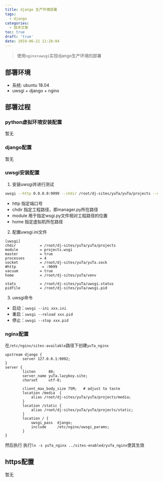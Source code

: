 ```yaml
---
title: django 生产环境部署
tags:
  - django
categories:
  - 技术文章
toc: true
draft: 'true'
date: 2019-06-21 11:28:04
---
```


> 使用`nginx+uwsgi`实现django生产环境的部署

## 部署环境
- 系统: ubuntu 18.04
- uwsgi + django + nginx

<!-- more -->

## 部署过程
### python虚拟环境安装配置
暂无

### django配置
暂无

### uwsgi安装配置
1. 安装uwsgi并进行测试
```Bash
uwsgi --http 0.0.0.0:9099 --chdir /root/dj-sites/yuTa/yuTa/projects --module projects.wsgi --home /root/dj-sites/yuTa/venv
```
  - http 指定端口号
  - chdir 指定工程路径，即manager.py所在路径
  - module 用于指定wsgi.py文件相对工程路径的位置
  - home 指定虚拟机所在路径

2. 配置uwsgi.ini文件
```
[uwsgi]
chdir           = /root/dj-sites/yuTa/yuTa/projects
module          = projects.wsgi
master          = true
processes       = 4
socket          = /root/dj-sites/yuTa/yuTa.sock
#http            = :9099
vacuum          = true
home            = /root/dj-sites/yuTa/venv

stats           = /root/dj-sites/yuTa/uwsgi.status
pidfile         = /root/dj-sites/yuTa/uwsgi.pid
```

3. uwsgi命令 
- 启动：`uwsgi --ini xxx.ini`
- 重启：`uwsgi --reload xxx.pid`
- 停止：`uwsgi --stop xxx.pid`

### nginx配置
在`/etc/nginx/sites-available`路径下创建`yuTa_nginx`
```
upstream django {
        server 127.0.0.1:9092;
}
server {
        listen      80;
        server_name yuTa.lazyboy.site;
        charset     utf-8;

        client_max_body_size 75M;   # adjust to taste
        location /media  {
            alias /root/dj-sites/yuTa/yuTa/projects/media;
        }
        location /static {
            alias /root/dj-sites/yuTa/yuTa/projects/static;
        }
        location / {
            uwsgi_pass  django;
            include     /etc/nginx/uwsgi_params;
        }
}

```
然后执行
执行`ln -s yuTa_nginx ../sites-enabled/yuTa_nginx`使其生效

## https配置
暂无
